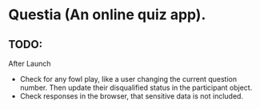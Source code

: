 # Questia (An online quiz app).

TODO:
- 

After Launch
- Check for any fowl play, like a user changing the current question
number. Then update their disqualified status in the participant object.
- Check responses in the browser, that sensitive data is not included.